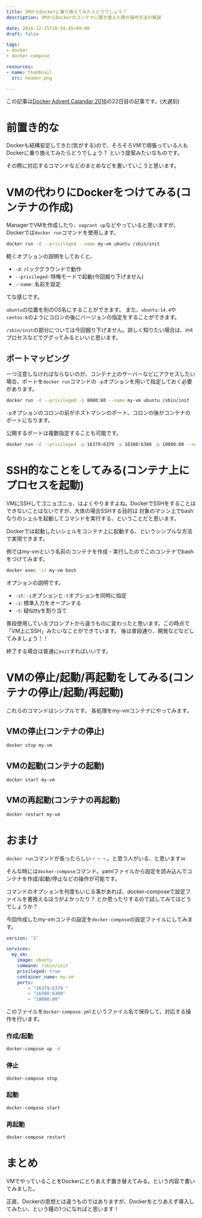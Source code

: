```yaml
---
title: VMからDockerに乗り換えてみたらどうでしょう？
description: VMからDockerのコンテナに置き替えた際の操作方法の解説

date: 2016-12-25T20:54:45+09:00
draft: false

tags:
- docker
- docker-compose

resources:
- name: thumbnail
  src: header.png

---
```


この記事は[Docker Advent Calandar 2016](http://qiita.com/advent-calendar/2016/docker)の22日目の記事です。(大遅刻)


# 前置き的な

Dockerも結構安定してきた(気がする)ので、そろそろVMで頑張っている人もDockerに乗り換えてみたらどうでしょう？
という提案みたいなものです。

その際に対応するコマンドなどのまとめなどを書いていこうと思います。


# VMの代わりにDockerをつけてみる(コンテナの作成)

ManagerでVMを作成したり、`vagrant up`などやっていると思いますが、Dockerでは`docker run`コマンドを使用します。

```sh
docker run -d --privileged --name my-vm ubuntu /sbin/init
```

軽くオプションの説明をしておくと、

- `-d`: バックグラウンドで動作
- `--privileged`: 特権モードで起動(今回掘り下げません)
- `--name`: 名前を設定

てな感じです。

`ubuntu`の位置を別のOS名にすることができます。
また、`ubuntu:14.4`や`centos:6`のようにコロンの後にバージョンの指定をすることができます。

`/sbin/init`の部分については今回掘り下げません。詳しく知りたい場合は、initプロセスなどでググってみるといいと思います。

## ポートマッピング

一つ注意しなければならないのが、コンテナ上のサーバーなどにアクセスしたい場合、ポートを`docker run`コマンドの
`-p`オプションを用いて指定しておく必要があります。

```sh
docker run -d --privileged -p 8080:80 --name my-vm ubuntu /sbin/init
```

`-p`オプションのコロンの前がホストマシンのポート、コロンの後がコンテナのポートになります。

公開するポートは複数指定することも可能です。

```sh
docker run -d --privileged -p 16379:6379 -p 16380:6380 -p 10080:80 --name my-vm ubuntu /sbin/init
```

# SSH的なことをしてみる(コンテナ上にプロセスを起動)

VMにSSHしてゴニョゴニョ、はよくやりますよね。DockerでSSHをすることはできないことはないですが、大体の場合SSHする目的は
対象のマシン上でbashなりのシェルを起動してコマンドを実行する、ということだと思います。

Dockerでは起動したいシェルをコンテナ上に起動する、というシンプルな方法で実現できます。

例ではmy-vmという名前のコンテナを作成・実行したのでこのコンテナでbashをつけてみます。

```sh
docker exec -it my-vm bash
```

オプションの説明です。

- `-it`: `-i`オプションと`-t`オプションを同時に指定
- `-i`: 標準入力をオープンする
- `-t`: 疑似ttyを割り当て

普段使用しているプロンプトから違うものに変わったと思います。この時点で「VM上にSSH」みたいなことができています。
後は普段通り、開発などなどしてみましょう！！

終了する場合は普通に`exit`すればいいです。


# VMの停止/起動/再起動をしてみる(コンテナの停止/起動/再起動)

これらのコマンドはシンプルです。
各処理をmy-vmコンテナにやってみます。

## VMの停止(コンテナの停止)

```sh
docker stop my-vm
```


## VMの起動(コンテナの起動)

```sh
docker start my-vm
```

## VMの再起動(コンテナの再起動)

```sh
docker restart my-vm
```


# おまけ

`docker run`コマンドが長ったらしい・・・。と思う人がいる、と思いますｗ

そんな時には`docker-compose`コマンド。yamlファイルから設定を読み込んでコンテナを作成/起動/停止などの操作が可能です。

コマンドのオプションを何度もいじる事があれば、docker-composeで設定ファイルを書換えるほうがよかったり？
とか思ったりするので試してみてはどうでしょうか？

今回作成したmy-vmコンテの設定を`docker-compose`の設定ファイルにしてみます。

```yaml
version: '2'

services:
  my_vm:
    image: ubuntu
    command: /sbin/init
    privileged: true
    container_name: my-vm
    ports:
        - "16379:6379 "
        - "16380:6380"
        - "10080:80"
```

このファイルを`docker-compose.yml`というファイル名で保存して、対応する操作を行います。

### 作成/起動

```sh
docker-compose up -d
```

### 停止

```sh
docker-compose stop
```

### 起動

```sh
docker-compose start
```

### 再起動

```sh
docker-compose restart
```


# まとめ

VMでやっていることをDockerにとりあえず置き替えてみる。という内容で書いてみました。

正直、Dockerの思想とは違うものではありますが、Dockerをとりあえず導入してみたい、という糧の1つになればと思います！
